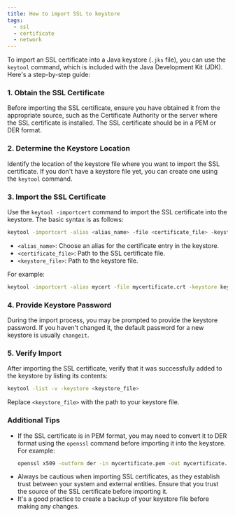 ```yaml
---
title: How to import SSL to keystore
tags:
  - ssl
  - certificate
  - network
---
```


To import an SSL certificate into a Java keystore (`.jks` file), you can use the `keytool` command, which is included with the Java Development Kit (JDK). Here's a step-by-step guide:

### 1. Obtain the SSL Certificate

Before importing the SSL certificate, ensure you have obtained it from the appropriate source, such as the Certificate Authority or the server where the SSL certificate is installed. The SSL certificate should be in a PEM or DER format.

### 2. Determine the Keystore Location

Identify the location of the keystore file where you want to import the SSL certificate. If you don't have a keystore file yet, you can create one using the `keytool` command.

### 3. Import the SSL Certificate

Use the `keytool -importcert` command to import the SSL certificate into the keystore. The basic syntax is as follows:

```bash
keytool -importcert -alias <alias_name> -file <certificate_file> -keystore <keystore_file>
```

- `<alias_name>`: Choose an alias for the certificate entry in the keystore.
- `<certificate_file>`: Path to the SSL certificate file.
- `<keystore_file>`: Path to the keystore file.

For example:

```bash
keytool -importcert -alias mycert -file mycertificate.crt -keystore keystore.jks
```

### 4. Provide Keystore Password

During the import process, you may be prompted to provide the keystore password. If you haven't changed it, the default password for a new keystore is usually `changeit`.

### 5. Verify Import

After importing the SSL certificate, verify that it was successfully added to the keystore by listing its contents:

```bash
keytool -list -v -keystore <keystore_file>
```

Replace `<keystore_file>` with the path to your keystore file.

### Additional Tips

- If the SSL certificate is in PEM format, you may need to convert it to DER format using the `openssl` command before importing it into the keystore. For example:
  ```bash
  openssl x509 -outform der -in mycertificate.pem -out mycertificate.der
  ```
- Always be cautious when importing SSL certificates, as they establish trust between your system and external entities. Ensure that you trust the source of the SSL certificate before importing it.
- It's a good practice to create a backup of your keystore file before making any changes.

